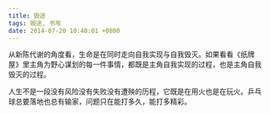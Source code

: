 ```yaml
---
title: 毁途
tags: 毁途, 书写
date: 2014-07-20 10:40:01 +0800
---
```



从新陈代谢的角度看，生命是在同时走向自我实现与自我毁灭。如果看看《纸牌屋》里主角为野心谋划的每一件事情，都既是主角自我实现的过程，也是主角自我毁灭的过程。

人生不是一段没有风险没有失败没有遭殃的历程，它既是在用火也是在玩火。乒乓球总要落地也总有输家，问题只在能打多久，能打多精彩。

